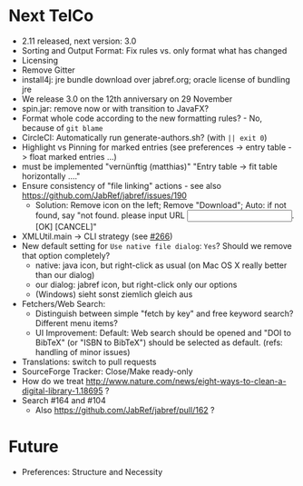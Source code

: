 # Next TelCo

- 2.11 released, next version: 3.0
- Sorting and Output Format: Fix rules vs. only format what has changed
- Licensing
- Remove Gitter
- install4j: jre bundle download over jabref.org; oracle license of bundling jre
- We release 3.0 on the 12th anniversary on 29 November
- spin.jar: remove now or with transition to JavaFX?
- Format whole code according to the new formatting rules? - No, because of `git blame`
- CircleCI: Automatically run generate-authors.sh? (with `|| exit 0`)
- Highlight vs Pinning for marked entries (see preferences -> entry table -> float marked entries ...)
- must be implemented "vernünftig (matthias)" "Entry table -> fit table horizontally ...."
- Ensure consistency of "file linking" actions - see also https://github.com/JabRef/jabref/issues/190
  - Solution: Remove icon on the left; Remove "Download"; Auto: if not found, say "not found. please input URL <input field>. [OK] [CANCEL]" 
- XMLUtil.main -> CLI strategy (see [#266](https://github.com/JabRef/jabref/pull/266))
- New default setting for `Use native file dialog`: `Yes`? Should we remove that option completely?
  - native: java icon, but right-click as usual (on Mac OS X really better than our dialog)
  - our dialog: jabref icon, but right-click only our options
  - (Windows) sieht sonst ziemlich gleich aus
- Fetchers/Web Search:
  - Distinguish between simple "fetch by key" and free keyword search? Different menu items?
  - UI Improvement: Default: Web search should be opened and "DOI to BibTeX" (or "ISBN to BibTeX") should be selected as default. (refs: handling of minor issues)
- Translations: switch to pull requests
- SourceForge Tracker: Close/Make ready-only
- How do we treat http://www.nature.com/news/eight-ways-to-clean-a-digital-library-1.18695 ?
- Search #164 and #104
  - Also https://github.com/JabRef/jabref/pull/162 ?

# Future
- Preferences: Structure and Necessity

